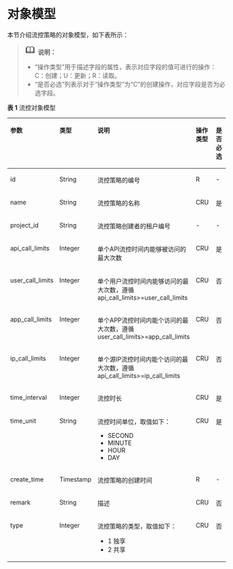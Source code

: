# 对象模型<a name="ZH-CN_TOPIC_0000001082135185"></a>

本节介绍流控策略的对象模型，如下表所示：

>![](public_sys-resources/icon-note.gif) **说明：** 
>-   “操作类型”用于描述字段的属性，表示对应字段的值可进行的操作：
>    C：创建；U：更新；R：读取。
>-   “是否必选”列表示对于“操作类型”为“C”的创建操作，对应字段是否为必选字段。

**表 1**  流控对象模型

<a name="zh-cn_topic_0225568860_table5855399"></a>
<table><thead align="left"><tr id="zh-cn_topic_0225568860_row55841878"><th class="cellrowborder" valign="top" width="20.202020202020204%" id="mcps1.2.6.1.1"><p id="zh-cn_topic_0225568860_p26898301"><a name="zh-cn_topic_0225568860_p26898301"></a><a name="zh-cn_topic_0225568860_p26898301"></a>参数</p>
</th>
<th class="cellrowborder" valign="top" width="18.18181818181818%" id="mcps1.2.6.1.2"><p id="zh-cn_topic_0225568860_p31278735"><a name="zh-cn_topic_0225568860_p31278735"></a><a name="zh-cn_topic_0225568860_p31278735"></a>类型</p>
</th>
<th class="cellrowborder" valign="top" width="33.33333333333333%" id="mcps1.2.6.1.3"><p id="zh-cn_topic_0225568860_p50549622"><a name="zh-cn_topic_0225568860_p50549622"></a><a name="zh-cn_topic_0225568860_p50549622"></a>说明</p>
</th>
<th class="cellrowborder" valign="top" width="17.17171717171717%" id="mcps1.2.6.1.4"><p id="zh-cn_topic_0225568860_p878746"><a name="zh-cn_topic_0225568860_p878746"></a><a name="zh-cn_topic_0225568860_p878746"></a>操作类型</p>
</th>
<th class="cellrowborder" valign="top" width="11.111111111111112%" id="mcps1.2.6.1.5"><p id="zh-cn_topic_0225568860_p4069602"><a name="zh-cn_topic_0225568860_p4069602"></a><a name="zh-cn_topic_0225568860_p4069602"></a>是否必选</p>
</th>
</tr>
</thead>
<tbody><tr id="zh-cn_topic_0225568860_row61202359"><td class="cellrowborder" valign="top" width="20.202020202020204%" headers="mcps1.2.6.1.1 "><p id="zh-cn_topic_0225568860_p58444032"><a name="zh-cn_topic_0225568860_p58444032"></a><a name="zh-cn_topic_0225568860_p58444032"></a>id</p>
</td>
<td class="cellrowborder" valign="top" width="18.18181818181818%" headers="mcps1.2.6.1.2 "><p id="zh-cn_topic_0225568860_p36346150"><a name="zh-cn_topic_0225568860_p36346150"></a><a name="zh-cn_topic_0225568860_p36346150"></a>String</p>
</td>
<td class="cellrowborder" valign="top" width="33.33333333333333%" headers="mcps1.2.6.1.3 "><p id="zh-cn_topic_0225568860_p58357008"><a name="zh-cn_topic_0225568860_p58357008"></a><a name="zh-cn_topic_0225568860_p58357008"></a>流控策略的编号</p>
</td>
<td class="cellrowborder" valign="top" width="17.17171717171717%" headers="mcps1.2.6.1.4 "><p id="zh-cn_topic_0225568860_p29297190"><a name="zh-cn_topic_0225568860_p29297190"></a><a name="zh-cn_topic_0225568860_p29297190"></a>R</p>
</td>
<td class="cellrowborder" valign="top" width="11.111111111111112%" headers="mcps1.2.6.1.5 "><p id="zh-cn_topic_0225568860_p24262226"><a name="zh-cn_topic_0225568860_p24262226"></a><a name="zh-cn_topic_0225568860_p24262226"></a>-</p>
</td>
</tr>
<tr id="zh-cn_topic_0225568860_row17033442"><td class="cellrowborder" valign="top" width="20.202020202020204%" headers="mcps1.2.6.1.1 "><p id="zh-cn_topic_0225568860_p37531591"><a name="zh-cn_topic_0225568860_p37531591"></a><a name="zh-cn_topic_0225568860_p37531591"></a>name</p>
</td>
<td class="cellrowborder" valign="top" width="18.18181818181818%" headers="mcps1.2.6.1.2 "><p id="zh-cn_topic_0225568860_p20160053"><a name="zh-cn_topic_0225568860_p20160053"></a><a name="zh-cn_topic_0225568860_p20160053"></a>String</p>
</td>
<td class="cellrowborder" valign="top" width="33.33333333333333%" headers="mcps1.2.6.1.3 "><p id="zh-cn_topic_0225568860_p22351571"><a name="zh-cn_topic_0225568860_p22351571"></a><a name="zh-cn_topic_0225568860_p22351571"></a>流控策略的名称</p>
</td>
<td class="cellrowborder" valign="top" width="17.17171717171717%" headers="mcps1.2.6.1.4 "><p id="zh-cn_topic_0225568860_p65646793"><a name="zh-cn_topic_0225568860_p65646793"></a><a name="zh-cn_topic_0225568860_p65646793"></a>CRU</p>
</td>
<td class="cellrowborder" valign="top" width="11.111111111111112%" headers="mcps1.2.6.1.5 "><p id="zh-cn_topic_0225568860_p15790016"><a name="zh-cn_topic_0225568860_p15790016"></a><a name="zh-cn_topic_0225568860_p15790016"></a>是</p>
</td>
</tr>
<tr id="zh-cn_topic_0225568860_row7892419"><td class="cellrowborder" valign="top" width="20.202020202020204%" headers="mcps1.2.6.1.1 "><p id="zh-cn_topic_0225568860_p35306206"><a name="zh-cn_topic_0225568860_p35306206"></a><a name="zh-cn_topic_0225568860_p35306206"></a>project_id</p>
</td>
<td class="cellrowborder" valign="top" width="18.18181818181818%" headers="mcps1.2.6.1.2 "><p id="zh-cn_topic_0225568860_p41230413"><a name="zh-cn_topic_0225568860_p41230413"></a><a name="zh-cn_topic_0225568860_p41230413"></a>String</p>
</td>
<td class="cellrowborder" valign="top" width="33.33333333333333%" headers="mcps1.2.6.1.3 "><p id="zh-cn_topic_0225568860_p51329145"><a name="zh-cn_topic_0225568860_p51329145"></a><a name="zh-cn_topic_0225568860_p51329145"></a>流控策略创建者的租户编号</p>
</td>
<td class="cellrowborder" valign="top" width="17.17171717171717%" headers="mcps1.2.6.1.4 "><p id="zh-cn_topic_0225568860_p64020041"><a name="zh-cn_topic_0225568860_p64020041"></a><a name="zh-cn_topic_0225568860_p64020041"></a>-</p>
</td>
<td class="cellrowborder" valign="top" width="11.111111111111112%" headers="mcps1.2.6.1.5 "><p id="zh-cn_topic_0225568860_p18240805"><a name="zh-cn_topic_0225568860_p18240805"></a><a name="zh-cn_topic_0225568860_p18240805"></a>-</p>
</td>
</tr>
<tr id="zh-cn_topic_0225568860_row29949524"><td class="cellrowborder" valign="top" width="20.202020202020204%" headers="mcps1.2.6.1.1 "><p id="zh-cn_topic_0225568860_p9992366"><a name="zh-cn_topic_0225568860_p9992366"></a><a name="zh-cn_topic_0225568860_p9992366"></a>api_call_limits</p>
</td>
<td class="cellrowborder" valign="top" width="18.18181818181818%" headers="mcps1.2.6.1.2 "><p id="zh-cn_topic_0225568860_p4075337"><a name="zh-cn_topic_0225568860_p4075337"></a><a name="zh-cn_topic_0225568860_p4075337"></a>Integer</p>
</td>
<td class="cellrowborder" valign="top" width="33.33333333333333%" headers="mcps1.2.6.1.3 "><p id="zh-cn_topic_0225568860_p61666893"><a name="zh-cn_topic_0225568860_p61666893"></a><a name="zh-cn_topic_0225568860_p61666893"></a>单个API流控时间内能够被访问的最大次数</p>
</td>
<td class="cellrowborder" valign="top" width="17.17171717171717%" headers="mcps1.2.6.1.4 "><p id="zh-cn_topic_0225568860_p28962400"><a name="zh-cn_topic_0225568860_p28962400"></a><a name="zh-cn_topic_0225568860_p28962400"></a>CRU</p>
</td>
<td class="cellrowborder" valign="top" width="11.111111111111112%" headers="mcps1.2.6.1.5 "><p id="zh-cn_topic_0225568860_p64253101"><a name="zh-cn_topic_0225568860_p64253101"></a><a name="zh-cn_topic_0225568860_p64253101"></a>是</p>
</td>
</tr>
<tr id="zh-cn_topic_0225568860_row41407000"><td class="cellrowborder" valign="top" width="20.202020202020204%" headers="mcps1.2.6.1.1 "><p id="zh-cn_topic_0225568860_p65632684"><a name="zh-cn_topic_0225568860_p65632684"></a><a name="zh-cn_topic_0225568860_p65632684"></a>user_call_limits</p>
</td>
<td class="cellrowborder" valign="top" width="18.18181818181818%" headers="mcps1.2.6.1.2 "><p id="zh-cn_topic_0225568860_p14647181"><a name="zh-cn_topic_0225568860_p14647181"></a><a name="zh-cn_topic_0225568860_p14647181"></a>Integer</p>
</td>
<td class="cellrowborder" valign="top" width="33.33333333333333%" headers="mcps1.2.6.1.3 "><p id="zh-cn_topic_0225568860_p45570978"><a name="zh-cn_topic_0225568860_p45570978"></a><a name="zh-cn_topic_0225568860_p45570978"></a>单个用户流控时间内能够访问的最大次数，遵循api_call_limits&gt;=user_call_limits</p>
</td>
<td class="cellrowborder" valign="top" width="17.17171717171717%" headers="mcps1.2.6.1.4 "><p id="zh-cn_topic_0225568860_p261715"><a name="zh-cn_topic_0225568860_p261715"></a><a name="zh-cn_topic_0225568860_p261715"></a>CRU</p>
</td>
<td class="cellrowborder" valign="top" width="11.111111111111112%" headers="mcps1.2.6.1.5 "><p id="zh-cn_topic_0225568860_p21198986"><a name="zh-cn_topic_0225568860_p21198986"></a><a name="zh-cn_topic_0225568860_p21198986"></a>否</p>
</td>
</tr>
<tr id="zh-cn_topic_0225568860_row56573146"><td class="cellrowborder" valign="top" width="20.202020202020204%" headers="mcps1.2.6.1.1 "><p id="zh-cn_topic_0225568860_p19022098"><a name="zh-cn_topic_0225568860_p19022098"></a><a name="zh-cn_topic_0225568860_p19022098"></a>app_call_limits</p>
</td>
<td class="cellrowborder" valign="top" width="18.18181818181818%" headers="mcps1.2.6.1.2 "><p id="zh-cn_topic_0225568860_p64394946"><a name="zh-cn_topic_0225568860_p64394946"></a><a name="zh-cn_topic_0225568860_p64394946"></a>Integer</p>
</td>
<td class="cellrowborder" valign="top" width="33.33333333333333%" headers="mcps1.2.6.1.3 "><p id="zh-cn_topic_0225568860_p48608147"><a name="zh-cn_topic_0225568860_p48608147"></a><a name="zh-cn_topic_0225568860_p48608147"></a>单个APP流控时间内能个访问的最大次数，遵循user_call_limits&gt;=app_call_limits</p>
</td>
<td class="cellrowborder" valign="top" width="17.17171717171717%" headers="mcps1.2.6.1.4 "><p id="zh-cn_topic_0225568860_p44945836"><a name="zh-cn_topic_0225568860_p44945836"></a><a name="zh-cn_topic_0225568860_p44945836"></a>CRU</p>
</td>
<td class="cellrowborder" valign="top" width="11.111111111111112%" headers="mcps1.2.6.1.5 "><p id="zh-cn_topic_0225568860_p16734134"><a name="zh-cn_topic_0225568860_p16734134"></a><a name="zh-cn_topic_0225568860_p16734134"></a>否</p>
</td>
</tr>
<tr id="zh-cn_topic_0225568860_row85441521162618"><td class="cellrowborder" valign="top" width="20.202020202020204%" headers="mcps1.2.6.1.1 "><p id="zh-cn_topic_0225568860_p4949162532613"><a name="zh-cn_topic_0225568860_p4949162532613"></a><a name="zh-cn_topic_0225568860_p4949162532613"></a>ip_call_limits</p>
</td>
<td class="cellrowborder" valign="top" width="18.18181818181818%" headers="mcps1.2.6.1.2 "><p id="zh-cn_topic_0225568860_p69491425182618"><a name="zh-cn_topic_0225568860_p69491425182618"></a><a name="zh-cn_topic_0225568860_p69491425182618"></a>Integer</p>
</td>
<td class="cellrowborder" valign="top" width="33.33333333333333%" headers="mcps1.2.6.1.3 "><p id="zh-cn_topic_0225568860_p3949325102619"><a name="zh-cn_topic_0225568860_p3949325102619"></a><a name="zh-cn_topic_0225568860_p3949325102619"></a>单个源IP流控时间内能个访问的最大次数，遵循api_call_limits&gt;=ip_call_limits</p>
</td>
<td class="cellrowborder" valign="top" width="17.17171717171717%" headers="mcps1.2.6.1.4 "><p id="zh-cn_topic_0225568860_p2949122592615"><a name="zh-cn_topic_0225568860_p2949122592615"></a><a name="zh-cn_topic_0225568860_p2949122592615"></a>CRU</p>
</td>
<td class="cellrowborder" valign="top" width="11.111111111111112%" headers="mcps1.2.6.1.5 "><p id="zh-cn_topic_0225568860_p59491225102615"><a name="zh-cn_topic_0225568860_p59491225102615"></a><a name="zh-cn_topic_0225568860_p59491225102615"></a>否</p>
</td>
</tr>
<tr id="zh-cn_topic_0225568860_row16389485"><td class="cellrowborder" valign="top" width="20.202020202020204%" headers="mcps1.2.6.1.1 "><p id="zh-cn_topic_0225568860_p52479907"><a name="zh-cn_topic_0225568860_p52479907"></a><a name="zh-cn_topic_0225568860_p52479907"></a>time_interval</p>
</td>
<td class="cellrowborder" valign="top" width="18.18181818181818%" headers="mcps1.2.6.1.2 "><p id="zh-cn_topic_0225568860_p23014045"><a name="zh-cn_topic_0225568860_p23014045"></a><a name="zh-cn_topic_0225568860_p23014045"></a>Integer</p>
</td>
<td class="cellrowborder" valign="top" width="33.33333333333333%" headers="mcps1.2.6.1.3 "><p id="zh-cn_topic_0225568860_p52198339"><a name="zh-cn_topic_0225568860_p52198339"></a><a name="zh-cn_topic_0225568860_p52198339"></a>流控时长</p>
</td>
<td class="cellrowborder" valign="top" width="17.17171717171717%" headers="mcps1.2.6.1.4 "><p id="zh-cn_topic_0225568860_p207103"><a name="zh-cn_topic_0225568860_p207103"></a><a name="zh-cn_topic_0225568860_p207103"></a>CRU</p>
</td>
<td class="cellrowborder" valign="top" width="11.111111111111112%" headers="mcps1.2.6.1.5 "><p id="zh-cn_topic_0225568860_p16775350"><a name="zh-cn_topic_0225568860_p16775350"></a><a name="zh-cn_topic_0225568860_p16775350"></a>是</p>
</td>
</tr>
<tr id="zh-cn_topic_0225568860_row16760428"><td class="cellrowborder" valign="top" width="20.202020202020204%" headers="mcps1.2.6.1.1 "><p id="zh-cn_topic_0225568860_p15417450"><a name="zh-cn_topic_0225568860_p15417450"></a><a name="zh-cn_topic_0225568860_p15417450"></a>time_unit</p>
</td>
<td class="cellrowborder" valign="top" width="18.18181818181818%" headers="mcps1.2.6.1.2 "><p id="zh-cn_topic_0225568860_p40853912"><a name="zh-cn_topic_0225568860_p40853912"></a><a name="zh-cn_topic_0225568860_p40853912"></a>String</p>
</td>
<td class="cellrowborder" valign="top" width="33.33333333333333%" headers="mcps1.2.6.1.3 "><p id="zh-cn_topic_0225568860_p20832542"><a name="zh-cn_topic_0225568860_p20832542"></a><a name="zh-cn_topic_0225568860_p20832542"></a>流控时间单位，取值如下：</p>
<a name="zh-cn_topic_0225568860_ul53275154"></a><a name="zh-cn_topic_0225568860_ul53275154"></a><ul id="zh-cn_topic_0225568860_ul53275154"><li>SECOND</li><li>MINUTE</li><li>HOUR</li><li>DAY</li></ul>
</td>
<td class="cellrowborder" valign="top" width="17.17171717171717%" headers="mcps1.2.6.1.4 "><p id="zh-cn_topic_0225568860_p42684282"><a name="zh-cn_topic_0225568860_p42684282"></a><a name="zh-cn_topic_0225568860_p42684282"></a>CRU</p>
</td>
<td class="cellrowborder" valign="top" width="11.111111111111112%" headers="mcps1.2.6.1.5 "><p id="zh-cn_topic_0225568860_p34874806"><a name="zh-cn_topic_0225568860_p34874806"></a><a name="zh-cn_topic_0225568860_p34874806"></a>是</p>
</td>
</tr>
<tr id="zh-cn_topic_0225568860_row45437798"><td class="cellrowborder" valign="top" width="20.202020202020204%" headers="mcps1.2.6.1.1 "><p id="zh-cn_topic_0225568860_p56582983"><a name="zh-cn_topic_0225568860_p56582983"></a><a name="zh-cn_topic_0225568860_p56582983"></a>create_time</p>
</td>
<td class="cellrowborder" valign="top" width="18.18181818181818%" headers="mcps1.2.6.1.2 "><p id="zh-cn_topic_0225568860_p19818905"><a name="zh-cn_topic_0225568860_p19818905"></a><a name="zh-cn_topic_0225568860_p19818905"></a>Timestamp</p>
</td>
<td class="cellrowborder" valign="top" width="33.33333333333333%" headers="mcps1.2.6.1.3 "><p id="zh-cn_topic_0225568860_p61827459"><a name="zh-cn_topic_0225568860_p61827459"></a><a name="zh-cn_topic_0225568860_p61827459"></a>流控策略的创建时间</p>
</td>
<td class="cellrowborder" valign="top" width="17.17171717171717%" headers="mcps1.2.6.1.4 "><p id="zh-cn_topic_0225568860_p41968302"><a name="zh-cn_topic_0225568860_p41968302"></a><a name="zh-cn_topic_0225568860_p41968302"></a>R</p>
</td>
<td class="cellrowborder" valign="top" width="11.111111111111112%" headers="mcps1.2.6.1.5 "><p id="zh-cn_topic_0225568860_p43989314"><a name="zh-cn_topic_0225568860_p43989314"></a><a name="zh-cn_topic_0225568860_p43989314"></a>-</p>
</td>
</tr>
<tr id="zh-cn_topic_0225568860_row60359506"><td class="cellrowborder" valign="top" width="20.202020202020204%" headers="mcps1.2.6.1.1 "><p id="zh-cn_topic_0225568860_p57281813"><a name="zh-cn_topic_0225568860_p57281813"></a><a name="zh-cn_topic_0225568860_p57281813"></a>remark</p>
</td>
<td class="cellrowborder" valign="top" width="18.18181818181818%" headers="mcps1.2.6.1.2 "><p id="zh-cn_topic_0225568860_p9315285"><a name="zh-cn_topic_0225568860_p9315285"></a><a name="zh-cn_topic_0225568860_p9315285"></a>String</p>
</td>
<td class="cellrowborder" valign="top" width="33.33333333333333%" headers="mcps1.2.6.1.3 "><p id="zh-cn_topic_0225568860_p16340601"><a name="zh-cn_topic_0225568860_p16340601"></a><a name="zh-cn_topic_0225568860_p16340601"></a>描述</p>
</td>
<td class="cellrowborder" valign="top" width="17.17171717171717%" headers="mcps1.2.6.1.4 "><p id="zh-cn_topic_0225568860_p48520298"><a name="zh-cn_topic_0225568860_p48520298"></a><a name="zh-cn_topic_0225568860_p48520298"></a>CRU</p>
</td>
<td class="cellrowborder" valign="top" width="11.111111111111112%" headers="mcps1.2.6.1.5 "><p id="zh-cn_topic_0225568860_p37830031"><a name="zh-cn_topic_0225568860_p37830031"></a><a name="zh-cn_topic_0225568860_p37830031"></a>否</p>
</td>
</tr>
<tr id="zh-cn_topic_0225568860_row10805175311599"><td class="cellrowborder" valign="top" width="20.202020202020204%" headers="mcps1.2.6.1.1 "><p id="zh-cn_topic_0225568860_p2805353155913"><a name="zh-cn_topic_0225568860_p2805353155913"></a><a name="zh-cn_topic_0225568860_p2805353155913"></a>type</p>
</td>
<td class="cellrowborder" valign="top" width="18.18181818181818%" headers="mcps1.2.6.1.2 "><p id="zh-cn_topic_0225568860_p138057534593"><a name="zh-cn_topic_0225568860_p138057534593"></a><a name="zh-cn_topic_0225568860_p138057534593"></a>Integer</p>
</td>
<td class="cellrowborder" valign="top" width="33.33333333333333%" headers="mcps1.2.6.1.3 "><p id="zh-cn_topic_0225568860_p15805453105915"><a name="zh-cn_topic_0225568860_p15805453105915"></a><a name="zh-cn_topic_0225568860_p15805453105915"></a>流控策略的类型，取值如下：</p>
<a name="zh-cn_topic_0225568860_ul1043012241502"></a><a name="zh-cn_topic_0225568860_ul1043012241502"></a><ul id="zh-cn_topic_0225568860_ul1043012241502"><li>1   独享</li><li>2   共享</li></ul>
</td>
<td class="cellrowborder" valign="top" width="17.17171717171717%" headers="mcps1.2.6.1.4 "><p id="zh-cn_topic_0225568860_p5805155314596"><a name="zh-cn_topic_0225568860_p5805155314596"></a><a name="zh-cn_topic_0225568860_p5805155314596"></a>CRU</p>
</td>
<td class="cellrowborder" valign="top" width="11.111111111111112%" headers="mcps1.2.6.1.5 "><p id="zh-cn_topic_0225568860_p880516531592"><a name="zh-cn_topic_0225568860_p880516531592"></a><a name="zh-cn_topic_0225568860_p880516531592"></a>否</p>
</td>
</tr>
</tbody>
</table>

